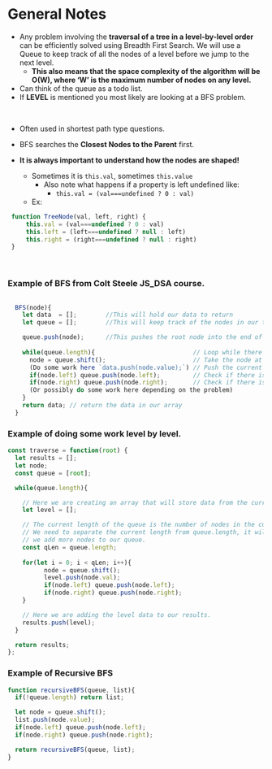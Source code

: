 # General Notes


- Any problem involving the **traversal of a tree in a level-by-level order** can be efficiently solved using Breadth First Search. We will use a Queue to keep track of all the nodes of a level before we jump to the next level. 
  - **This also means that the space complexity of the algorithm will be O(W), where ‘W’ is the maximum number of nodes on any level.**
- Can think of the queue as a todo list.
- If **LEVEL** is mentioned you most likely are looking at a BFS problem.
  
<br>

- Often used in shortest path type questions.
- BFS searches the **Closest Nodes to the Parent** first.

- **It is always important to understand how the nodes are shaped!**
  - Sometimes it is `this.val`, sometimes `this.value`
    - Also note what happens if a property is left undefined like: 
      - `this.val = (val===undefined ? 0 : val)`
  - Ex: 

```js
 function TreeNode(val, left, right) {
     this.val = (val===undefined ? 0 : val)
     this.left = (left===undefined ? null : left)
     this.right = (right===undefined ? null : right)
 }
```

<br>

### Example of BFS from Colt Steele JS_DSA course.

```js

  BFS(node){
    let data  = [];        //This will hold our data to return
    let queue = [];        //This will keep track of the nodes in our tree

    queue.push(node);      //This pushes the root node into the end of our tree, making it the first item in our queue
  
    while(queue.length){                           // Loop while there is something in the queue. We can't just say while(queue), an empty array still returns true
      node = queue.shift();                        // Take the node at the beginning of the queue and put it in the node
      (Do some work here `data.push(node.value);`) // Push the current node's value into our data array
      if(node.left) queue.push(node.left);         // Check if there is a left node, if so add it to the queue
      if(node.right) queue.push(node.right);       // Check if there is a right node, if so add it to the queue
      (Or possibly do some work here depending on the problem)
    }
    return data; // return the data in our array
  }

``` 

### Example of doing some work level by level.

```js
const traverse = function(root) {
  let results = [];
  let node;
  const queue = [root];

  while(queue.length){

    // Here we are creating an array that will store data from the current level.
    let level = [];

    // The current length of the queue is the number of nodes in the current level.
    // We need to separate the current length from queue.length, it will change as 
    // we add more nodes to our queue.
    const qLen = queue.length;
    
    for(let i = 0; i < qLen; i++){
          node = queue.shift();
          level.push(node.val);
          if(node.left) queue.push(node.left);
          if(node.right) queue.push(node.right);
    }

    // Here we are adding the level data to our results.
    results.push(level);
  }

  return results;
};
```

### Example of Recursive BFS

```js
function recursiveBFS(queue, list){
  if(!queue.length) return list;

  let node = queue.shift();
  list.push(node.value);
  if(node.left) queue.push(node.left);
  if(node.right) queue.push(node.right);

  return recursiveBFS(queue, list);
}
```